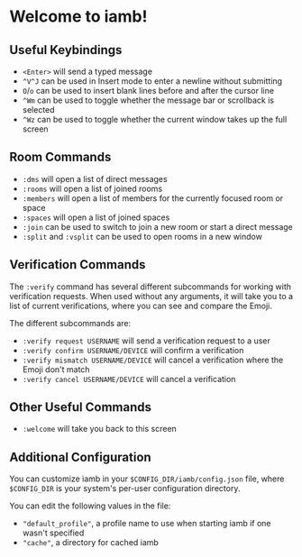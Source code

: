 # Welcome to iamb!

## Useful Keybindings

- `<Enter>` will send a typed message
- `^V^J` can be used in Insert mode to enter a newline without submitting
- `O`/`o` can be used to insert blank lines before and after the cursor line
- `^Wm` can be used to toggle whether the message bar or scrollback is selected
- `^Wz` can be used to toggle whether the current window takes up the full screen

## Room Commands

- `:dms` will open a list of direct messages
- `:rooms` will open a list of joined rooms
- `:members` will open a list of members for the currently focused room or space
- `:spaces` will open a list of joined spaces
- `:join` can be used to switch to join a new room or start a direct message
- `:split` and `:vsplit` can be used to open rooms in a new window

## Verification Commands

The `:verify` command has several different subcommands for working with
verification requests. When used without any arguments, it will take you to a
list of current verifications, where you can see and compare the Emoji.

The different subcommands are:

- `:verify request USERNAME` will send a verification request to a user
- `:verify confirm USERNAME/DEVICE` will confirm a verification
- `:verify mismatch USERNAME/DEVICE` will cancel a verification where the Emoji don't match
- `:verify cancel USERNAME/DEVICE` will cancel a verification

## Other Useful Commands

- `:welcome` will take you back to this screen

## Additional Configuration

You can customize iamb in your `$CONFIG_DIR/iamb/config.json` file, where
`$CONFIG_DIR` is your system's per-user configuration directory.

You can edit the following values in the file:

- `"default_profile"`, a profile name to use when starting iamb if one wasn't specified
- `"cache"`, a directory for cached iamb
